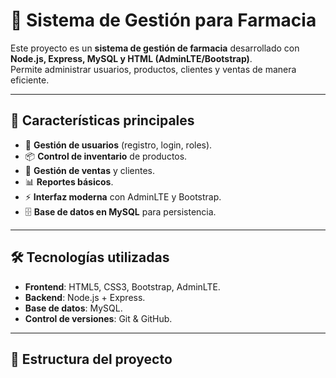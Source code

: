 # 💊 Sistema de Gestión para Farmacia

Este proyecto es un **sistema de gestión de farmacia** desarrollado con **Node.js, Express, MySQL y HTML (AdminLTE/Bootstrap)**.  
Permite administrar usuarios, productos, clientes y ventas de manera eficiente.

---

## 🚀 Características principales
- 🔐 **Gestión de usuarios** (registro, login, roles).
- 📦 **Control de inventario** de productos.
- 🛒 **Gestión de ventas** y clientes.
- 📊 **Reportes básicos**.
- ⚡ **Interfaz moderna** con AdminLTE y Bootstrap.
- 🗄️ **Base de datos en MySQL** para persistencia.

---

## 🛠️ Tecnologías utilizadas
- **Frontend**: HTML5, CSS3, Bootstrap, AdminLTE.  
- **Backend**: Node.js + Express.  
- **Base de datos**: MySQL.  
- **Control de versiones**: Git & GitHub.

---

## 📂 Estructura del proyecto
